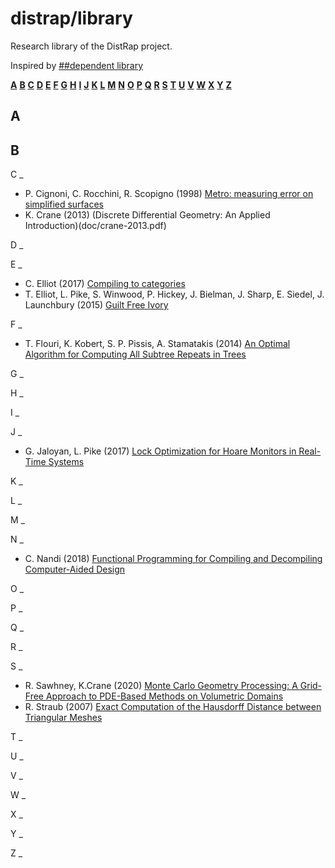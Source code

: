 distrap/library
==============

Research library of the DistRap project.

Inspired by [##dependent library](https://github.com/dpndnt/library)

[**A**](#A) [**B**](#B) [**C**](#C) [**D**](#D) [**E**](#E) [**F**](#F) [**G**](#G) [**H**](#H) [**I**](#I) [**J**](#J) [**K**](#K) [**L**](#L) [**M**](#M) [**N**](#N) [**O**](#O) [**P**](#P) [**Q**](#Q) [**R**](#R) [**S**](#S) [**T**](#T) [**U**](#U) [**V**](#V) [**W**](#W) [**X**](#X) [**Y**](#Y) [**Z**](#Z)

A
-

B
-

C
_
* P. Cignoni, C. Rocchini, R. Scopigno (1998) [Metro: measuring error on simplified surfaces](doc/metro-1998.pdf)
* K. Crane (2013) (Discrete Differential Geometry: An Applied Introduction)(doc/crane-2013.pdf)

D
_

E
_
* C. Elliot (2017) [Compiling to categories](doc/elliot-2017-compiling-to-categories.pdf)
* T. Elliot, L. Pike, S. Winwood, P. Hickey, J. Bielman, J. Sharp, E. Siedel, J. Launchbury (2015) [Guilt Free Ivory](doc/ivory-2015.pdf)

F
_

* T. Flouri, K. Kobert, S. P. Pissis, A. Stamatakis (2014) [An Optimal Algorithm for Computing All Subtree Repeats in Trees](doc/flouri-2014.pdf)

G
_

H
_

I
_

J
_
* G. Jaloyan, L. Pike (2017) [Lock Optimization for Hoare Monitors in Real-Time Systems](./doc/tower-2017.pdf)

K
_

L
_

M
_

N
_
* C. Nandi (2018) [Functional Programming for Compiling and Decompiling Computer-Aided Design](doc/nandi-2018.pdf)

O
_

P
_

Q
_

R
_

S
_
* R. Sawhney, K.Crane (2020) [Monte Carlo Geometry Processing: A Grid-Free Approach to PDE-Based Methods on Volumetric Domains](doc/sawhney-crane-2020.pdf)
* R. Straub (2007) [Exact Computation of the Hausdorff Distance between Triangular Meshes](doc/straub-2007.pdf)

T
_

U
_

V
_

W
_

X
_

Y
_

Z
_
